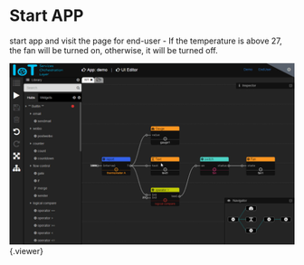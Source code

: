 # Start APP

  start app and visit the page for end-user
     - If the temperature is above 27, the fan will be turned on, otherwise, it will be turned off.

![](./doc/pic/end_user.gif){.viewer}
